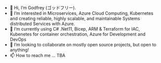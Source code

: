- 👋 Hi, I’m Godfrey (ゴッドフリー). 
- 👀 I’m interested in Microservices, Azure Cloud Computing, Kubernetes and creating reliable, highly scalable, and maintainable Systems distributed Services with Azure.
- 🌱 I’m currently using C# .Net11, Bicep, ARM & Terraform for IAC, Kubenetes for container orchestration, Azure for Development and DevOps
- 💞️ I’m looking to collaborate on mostly open source projects, but open to anything!
- 📫 How to reach me ... TBA

<!---
witterquick/witterquick is a ✨ special ✨ repository because its `README.md` (this file) appears on your GitHub profile.
You can click the Preview link to take a look at your changes.
--->
